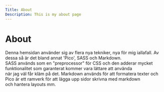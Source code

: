 ```yaml
---
Title: About
Description: This is my about page
---
```


About
==========================

Denna hemsidan använder sig av flera nya tekniker, nya för mig iallafall. Av dessa så är det bland annat 'Pico', SASS och Markdown.  
SASS används som en "preprocessor" för CSS och den adderar mycket funktionalitet som garanterat kommer vara lättare att använda  
när jag väl får kläm på det. Markdown används för att formatera texter och Pico är ett ramverk för att lägga upp sidor skrivna med markdown  
 och hantera layouts mm.
 